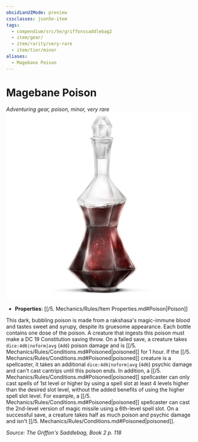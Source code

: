 ```yaml
---
obsidianUIMode: preview
cssclasses: json5e-item
tags:
  - compendium/src/5e/griffonssaddlebag2
  - item/gear/
  - item/rarity/very-rare
  - item/tier/minor
aliases:
  - Magebane Poison
---
```

# Magebane Poison
*Adventuring gear, poison, minor, very rare*  
![](https://raw.githubusercontent.com/TheGiddyLimit/homebrew-img/main/img/GriffonsSaddlebag2/Items/Magebane-Poison.webp#right)  

- **Properties**: [[/5. Mechanics/Rules/Item Properties.md#Poison\|Poison]]

This dark, bubbling poison is made from a rakshasa's magic-immune blood and tastes sweet and syrupy, despite its gruesome appearance. Each bottle contains one dose of the poison. A creature that ingests this poison must make a DC 19 Constitution saving throw. On a failed save, a creature takes `dice:4d6|noform|avg` (`4d6`) poison damage and is [[/5. Mechanics/Rules/Conditions.md#Poisoned\|poisoned]] for 1 hour. If the [[/5. Mechanics/Rules/Conditions.md#Poisoned\|poisoned]] creature is a spellcaster, it takes an additional `dice:4d6|noform|avg` (`4d6`) psychic damage and can't cast cantrips until this poison ends. In addition, a [[/5. Mechanics/Rules/Conditions.md#Poisoned\|poisoned]] spellcaster can only cast spells of 1st level or higher by using a spell slot at least 4 levels higher than the desired slot level, without the added benefits of using the higher spell slot level. For example, a [[/5. Mechanics/Rules/Conditions.md#Poisoned\|poisoned]] spellcaster can cast the 2nd-level version of magic missile using a 6th-level spell slot. On a successful save, a creature takes half as much poison and psychic damage and isn't [[/5. Mechanics/Rules/Conditions.md#Poisoned\|poisoned]].

*Source: The Griffon's Saddlebag, Book 2 p. 118*
